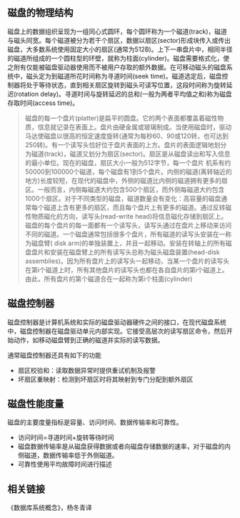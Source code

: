 
## 磁盘的物理结构 ##

磁盘上的数据组织呈现为一组同心式圆环，每个圆环称为一个磁道(track)，磁道与磁头同宽。每个磁道被分为若干个扇区，数据以扇区(sector)形成块传入或传出磁盘，大多数系统使用固定大小的扇区(通常为512B)。上下一串盘片中，相同半径的磁道所组成的一个圆柱型的环壁，就称为柱面(cylinder)。磁盘需要格式化，使之附有仅能被磁盘驱动器使用而不被用户存取的额外数据。在可移动磁头的磁盘系统中，磁头定为到磁道所花时间称为寻道时间(seek time)。磁道选定后，磁盘控制器将处于等待状态，直到相关扇区旋转到磁头可读写位置，这段时间称为旋转延迟(rotation delay)。寻道时间与旋转延迟的总和(一般为两者平均值之和)称为磁盘存取时间(access time)。

> 磁盘的每一个盘片(platter)是扁平的圆盘。它的两个表面都覆盖着磁性物质，信息就记录在表面上。盘片由硬金属或玻璃制成。当使用磁盘时，驱动马达使磁盘以很高的恒定速度旋转(通常为每秒60、90或120转，也可达到250转)。有一个读写头恰好位于盘片表面的上方。盘片的表面逻辑地划分为磁道(track)，磁道又划分为扇区(sector)。扇区是从磁盘读出和写入信息的最小单位。现在的磁盘，扇区大小一般为512字节，每一个盘片 机系有约50000到100000个磁道，每个磁盘有1到5个盘片。内侧的磁道(离转轴近的地方)长度较短，在现代的磁盘中，外侧的磁道比内侧的磁道拥有更多的扇区。一般而言，内侧每磁道大约包含500个扇区，而外侧每磁道大约包含1000个扇区。对于不同类型的磁盘，磁道数量会有变化：高容量的磁盘通常每个磁道上含有更多的扇区，而且每个盘片上有更多的磁道。通过反转磁性物质磁化的方向，读写头(read-write head)将信息磁化存储到扇区上。磁盘的每个盘片的每一面都有一个读写头，读写头通过在盘片上移动来访问不同的磁道。一个磁盘通常包括很多个盘片，所有磁道的读写头安装在一称为磁盘臂( disk arm)的单独装置上，并且一起移动。安装在转轴上的所有磁盘盘片和安装在磁盘臂上的所有读写头总称为磁头磁盘装置(head-disk assemblies)。因为所有盘片上的读写头一起移动，当某一个盘片的读写头在第i个磁道上时，所有其他盘片的读写头也都在各自盘片的第i个磁道上。由此，所有盘片的第个磁道合在一起称为第i个柱面(cylinder)

## 磁盘控制器 ##

磁盘控制器是计算机系统和实际的磁盘驱动器硬件之间的接口，在现代磁盘系统中，磁盘控制器在磁盘驱动单元内部实现。它接受高层次的读写扇区命令，然后开始动作，如移动磁盘臂到正确的磁道并实际的读写数据。

通常磁盘控制器还具有如下的功能

* 扇区校验和：读取数据异常时提供重试机制及报警
* 坏扇区重映射：检测到坏扇区时将其映射到专门分配到额外扇区

## 磁盘性能度量 ##

磁盘的主要度量指标是容量、访问时间、数据传输率和可靠性。

* 访问时间=寻道时间+旋转等待时间
* 磁盘数据传输率是从磁盘获得数据或者向磁盘存储数据的速率，对于磁盘的内侧磁道，数据传输率低于外侧磁道。
* 可靠性使用平均故障时间进行描述

## 相关链接 ##

《数据库系统概念》，杨冬青译